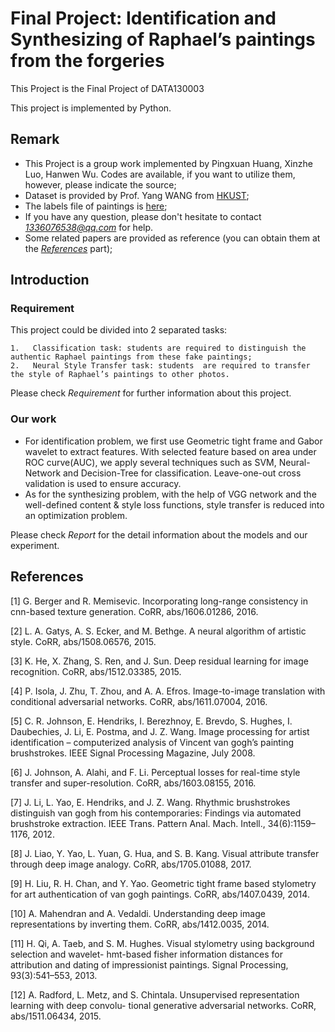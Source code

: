 # Final Project:  Identification and Synthesizing of Raphael’s paintings from the forgeries
This Project is the Final Project of DATA130003

This project is implemented by Python.

## Remark
* This Project is a group work implemented by Pingxuan Huang, Xinzhe Luo, Hanwen Wu. Codes are available, if you want to utilize them, however, please indicate the source;
* Dataset is  provided by Prof. Yang WANG from [HKUST]( https://drive.google.com/folderview?id=0B-yDtwSjhaSCZ2FqN3AxQ3NJNTA&usp=sharing);
* The labels file of paintings is [here]( https://docs.google.com/document/d/1tMaaSIrYwNFZZ2cEJdx1DfFscIfERd5Dp2U7K1ekjTI/edit);
* If you have any question, please don't hesitate to contact *1336076538@qq.com* for help.
* Some related papers are provided as reference (you can obtain them at the [*References*](#reference) part);

## Introduction
### Requirement
This project could be divided into 2 separated tasks:

    1.   Classification task: students are required to distinguish the authentic Raphael paintings from these fake paintings;
    2.   Neural Style Transfer task: students  are required to transfer the style of Raphael’s paintings to other photos.

Please check *Requirement* for further information about this project.

### Our work
* For identification problem, we first use Geometric tight frame and Gabor wavelet to extract features. With selected feature based on area under ROC curve(AUC), we apply several techniques such as SVM, Neural-Network and Decision-Tree for classification. Leave-one-out cross validation is used to ensure accuracy.
* As for the synthesizing problem, with the help of VGG network and the well-defined content & style loss functions, style transfer is reduced into an optimization problem.

Please check *Report* for the detail information about the models and our experiment.

## <span id="reference"> References </span>
\[1\] G. Berger and R. Memisevic. Incorporating long-range consistency in cnn-based texture generation. CoRR, abs/1606.01286, 2016.

\[2\] L. A. Gatys, A. S. Ecker, and M. Bethge. A neural algorithm of artistic style. CoRR, abs/1508.06576, 2015.

\[3\] K. He, X. Zhang, S. Ren, and J. Sun. Deep residual learning for image recognition. CoRR, abs/1512.03385, 2015.

\[4\] P. Isola, J. Zhu, T. Zhou, and A. A. Efros. Image-to-image translation with conditional adversarial networks. CoRR, abs/1611.07004, 2016.

\[5\] C. R. Johnson, E. Hendriks, I. Berezhnoy, E. Brevdo, S. Hughes, I. Daubechies, J. Li, E. Postma, and J. Z. Wang. Image processing for artist identification – computerized analysis of Vincent van gogh’s painting brushstrokes. IEEE Signal Processing Magazine, July 2008.

\[6\] J. Johnson, A. Alahi, and F. Li. Perceptual losses for real-time style transfer and super-resolution. CoRR, abs/1603.08155, 2016.

\[7\] J. Li, L. Yao, E. Hendriks, and J. Z. Wang. Rhythmic brushstrokes distinguish van gogh from his contemporaries: Findings via automated brushstroke extraction. IEEE Trans. Pattern Anal. Mach. Intell., 34(6):1159–1176, 2012.

\[8\] J. Liao, Y. Yao, L. Yuan, G. Hua, and S. B. Kang. Visual attribute transfer through deep image analogy. CoRR, abs/1705.01088, 2017.

\[9\] H. Liu, R. H. Chan, and Y. Yao. Geometric tight frame based stylometry for art authentication of van gogh paintings. CoRR, abs/1407.0439, 2014.

\[10\] A. Mahendran and A. Vedaldi. Understanding deep image representations by inverting them. CoRR, abs/1412.0035, 2014.

\[11\] H. Qi, A. Taeb, and S. M. Hughes. Visual stylometry using background selection and wavelet- hmt-based fisher information distances for attribution and dating of impressionist paintings.  Signal Processing, 93(3):541–553, 2013.

\[12\] A. Radford, L. Metz, and S. Chintala. Unsupervised representation learning with deep convolu- tional generative adversarial networks. CoRR, abs/1511.06434, 2015.














